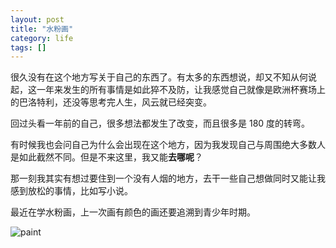 ```yaml
---
layout: post
title: "水粉画"
category: life
tags: []
---
```




很久没有在这个地方写关于自己的东西了。有太多的东西想说，却又不知从何说起，这一年来发生的所有事情是如此猝不及防，让我感觉自己就像是欧洲杯赛场上的巴洛特利，还没等思考完人生，风云就已经突变。


回过头看一年前的自己，很多想法都发生了改变，而且很多是 180 度的转弯。


有时候我也会问自己为什么会出现在这个地方，因为我发现自己与周围绝大多数人是如此截然不同。但是不来这里，我又能**去哪呢**？


那一刻我其实有想过要住到一个没有人烟的地方，去干一些自己想做同时又能让我感到放松的事情，比如写小说。


最近在学水粉画，上一次画有颜色的画还要追溯到青少年时期。


![paint](http://ww3.sinaimg.cn/mw690/534218ffjw1dy0wru0oiwj.jpg)
